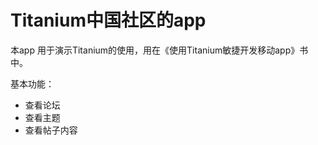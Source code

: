 # Titanium中国社区的app

本app 用于演示Titanium的使用，用在《使用Titanium敏捷开发移动app》书中。

基本功能：

- 查看论坛
- 查看主题
- 查看帖子内容

